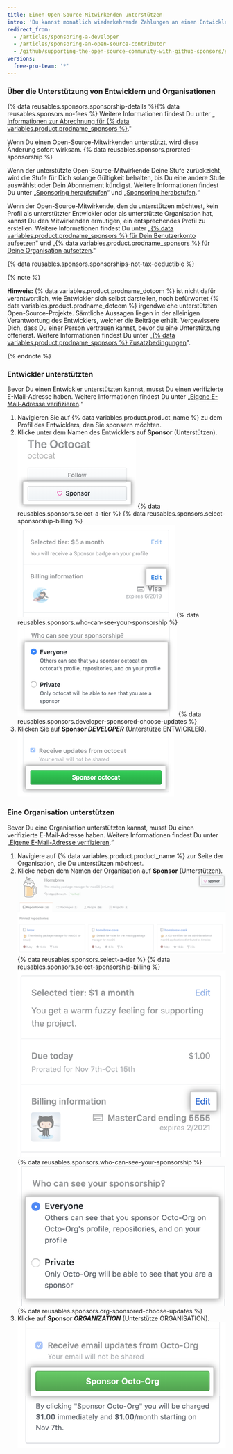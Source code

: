 ```yaml
---
title: Einen Open-Source-Mitwirkenden unterstützen
intro: 'Du kannst monatlich wiederkehrende Zahlungen an einen Entwickler oder eine Organisation machen, welche ein für Dich wichtiges Open-Source-Projekt entwirft, erstellt oder unterhält.'
redirect_from:
  - /articles/sponsoring-a-developer
  - /articles/sponsoring-an-open-source-contributor
  - /github/supporting-the-open-source-community-with-github-sponsors/sponsoring-a-developer
versions:
  free-pro-team: '*'
---
```


### Über die Unterstützung von Entwicklern und Organisationen

{% data reusables.sponsors.sponsorship-details %}{% data reusables.sponsors.no-fees %} Weitere Informationen findest Du unter „[ Informationen zur Abrechnung für {% data variables.product.prodname_sponsors %}](/articles/about-billing-for-github-sponsors)."

Wenn Du einen Open-Source-Mitwirkenden unterstützt, wird diese Änderung sofort wirksam. {% data reusables.sponsors.prorated-sponsorship %}

Wenn der unterstützte Open-Source-Mitwirkende Deine Stufe zurückzieht, wird die Stufe für Dich solange Gültigkeit behalten, bis Du eine andere Stufe auswählst oder Dein Abonnement kündigst. Weitere Informationen findest Du unter „[Sponsoring heraufstufen](/articles/upgrading-a-sponsorship)“ und „[Sponsoring herabstufen](/articles/downgrading-a-sponsorship).“

Wenn der Open-Source-Mitwirkende, den du unterstützen möchtest, kein Profil als unterstützter Entwickler oder als unterstützte Organisation hat, kannst Du den Mitwirkenden ermutigen, ein entsprechendes Profil zu erstellen. Weitere Informationen findest Du unter „[{% data variables.product.prodname_sponsors %} für Dein Benutzerkonto aufsetzen](/github/supporting-the-open-source-community-with-github-sponsors/setting-up-github-sponsors-for-your-user-account)" und „[{% data variables.product.prodname_sponsors %} für Deine Organisation aufsetzen](/github/supporting-the-open-source-community-with-github-sponsors/setting-up-github-sponsors-for-your-organization)."

{% data reusables.sponsors.sponsorships-not-tax-deductible %}

{% note %}

**Hinweis:** {% data variables.product.prodname_dotcom %} ist nicht dafür verantwortlich, wie Entwickler sich selbst darstellen, noch befürwortet {% data variables.product.prodname_dotcom %} irgendwelche unterstützten Open-Source-Projekte. Sämtliche Aussagen liegen in der alleinigen Verantwortung des Entwicklers, welcher die Beiträge erhält. Vergewissere Dich, dass Du einer Person vertrauen kannst, bevor du eine Unterstützung offerierst. Weitere Informationen findest Du unter „[{% data variables.product.prodname_sponsors %} Zusatzbedingungen](/github/site-policy/github-sponsors-additional-terms)".

{% endnote %}

### Entwickler unterstützten

Bevor Du einen Entwickler unterstützten kannst, musst Du einen verifizierte E-Mail-Adresse haben. Weitere Informationen findest Du unter „[Eigene E-Mail-Adresse verifizieren](/github/getting-started-with-github/verifying-your-email-address).“

1. Navigieren Sie auf {% data variables.product.product_name %} zu dem Profil des Entwicklers, den Sie sponsern möchten.
2. Klicke unter dem Namen des Entwicklers auf **Sponsor** (Unterstützen). ![Schaltfläche „Sponsor“ (Sponsern)](/assets/images/help/profile/sponsor-button.png)
{% data reusables.sponsors.select-a-tier %}
{% data reusables.sponsors.select-sponsorship-billing %}
  ![Schaltfläche „Edit payment" (Bearbeiten der Zahlungsdetails)](/assets/images/help/sponsors/edit-sponsorship-payment-button.png)
{% data reusables.sponsors.who-can-see-your-sponsorship %}
  ![Optionsfelder, um auszuwählen, wer Dein Sponsoring sehen kann](/assets/images/help/sponsors/who-can-see-sponsorship.png)
{% data reusables.sponsors.developer-sponsored-choose-updates %}
7. Klicken Sie auf **Sponsor _DEVELOPER_** (Unterstütze ENTWICKLER). ![Schaltfläche „Sponsor developer" (Unterstützen eines Entwicklers)](/assets/images/help/sponsors/sponsor-developer-button.png)

### Eine Organisation unterstützen

Bevor Du eine Organisation unterstützten kannst, musst Du einen verifizierte E-Mail-Adresse haben. Weitere Informationen findest Du unter „[Eigene E-Mail-Adresse verifizieren](/github/getting-started-with-github/verifying-your-email-address).“

1. Navigiere auf {% data variables.product.product_name %} zur Seite der Organisation, die Du unterstützen möchtest.
2. Klicke neben dem Namen der Organisation auf **Sponsor** (Unterstützen). ![Schaltfläche „Sponsor“ (Sponsern)](/assets/images/help/sponsors/sponsor-org-button.png)
{% data reusables.sponsors.select-a-tier %}
{% data reusables.sponsors.select-sponsorship-billing %}
  ![Schaltfläche „Edit payment" (Bearbeiten der Zahlungsdetails)](/assets/images/help/sponsors/edit-org-sponsorship-payment-button.png)
{% data reusables.sponsors.who-can-see-your-sponsorship %}
  ![Optionsfelder, um auszuwählen, wer Dein Sponsoring sehen kann](/assets/images/help/sponsors/who-can-see-org-sponsorship.png)
{% data reusables.sponsors.org-sponsored-choose-updates %}
7. Klicke auf **Sponsor _ORGANIZATION_** (Unterstütze ORGANISATION). ![Schaltfläche „Sponsor organization" (Unterstützen einer Organisation)](/assets/images/help/sponsors/sponsor-org-confirm-button.png)
